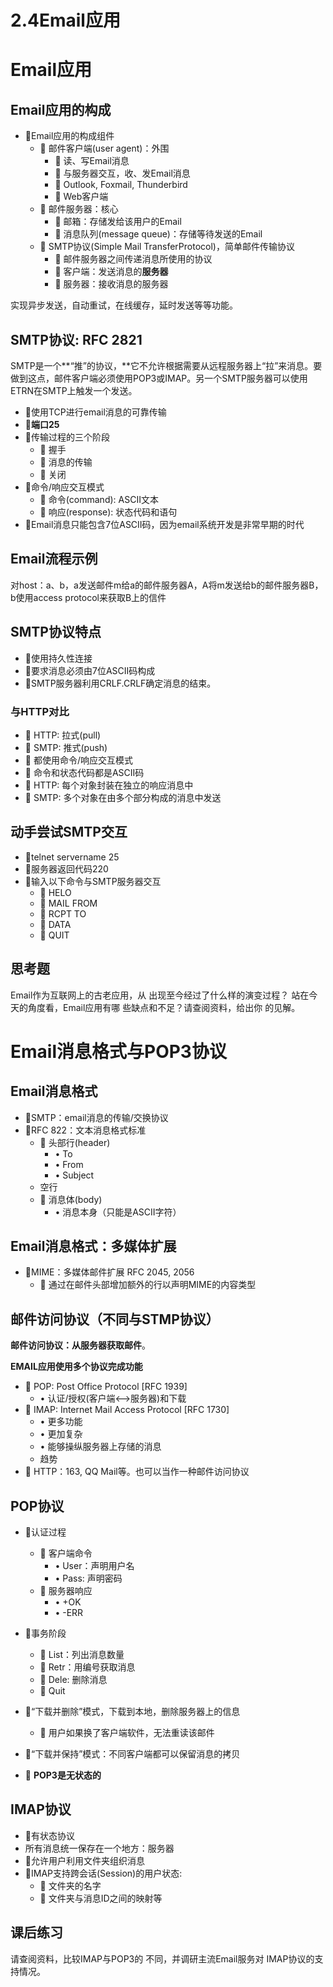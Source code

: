 # 2.4Email应用

# Email应用

## Email应用的构成

- Email应用的构成组件
  -  邮件客户端(user agent)：外围
    -  读、写Email消息
    -  与服务器交互，收、发Email消息
    -  Outlook, Foxmail, Thunderbird
    -  Web客户端
  -  邮件服务器：核心
    -  邮箱：存储发给该用户的Email
    -  消息队列(message queue)：存储等待发送的Email
  -  SMTP协议(Simple Mail TransferProtocol)，简单邮件传输协议
    -  邮件服务器之间传递消息所使用的协议
    -  客户端：发送消息的**服务器**
    -  服务器：接收消息的服务器

实现异步发送，自动重试，在线缓存，延时发送等等功能。

## SMTP协议: RFC 2821

SMTP是一个**“推”的协议，**它不允许根据需要从远程服务器上“拉”来消息。要做到这点，邮件客户端必须使用POP3或IMAP。另一个SMTP服务器可以使用ETRN在SMTP上触发一个发送。

- 使用TCP进行email消息的可靠传输
- **端口25**
- 传输过程的三个阶段
  -  握手
  -  消息的传输
  -  关闭
- 命令/响应交互模式
  -  命令(command): ASCII文本
  -  响应(response): 状态代码和语句
- Email消息只能包含7位ASCII码，因为email系统开发是非常早期的时代



## Email流程示例

对host：a、b，a发送邮件m给a的邮件服务器A，A将m发送给b的邮件服务器B，b使用access protocol来获取B上的信件

## SMTP协议特点

- 使用持久性连接
- 要求消息必须由7位ASCII码构成
- SMTP服务器利用CRLF.CRLF确定消息的结束。

### 与HTTP对比

-  HTTP: 拉式(pull)
-  SMTP: 推式(push)
-  都使用命令/响应交互模式
-  命令和状态代码都是ASCII码
-  HTTP: 每个对象封装在独立的响应消息中
-  SMTP: 多个对象在由多个部分构成的消息中发送

## 动手尝试SMTP交互

- telnet servername 25
- 服务器返回代码220
- 输入以下命令与SMTP服务器交互
  -  HELO
  -  MAIL FROM
  -  RCPT TO
  -  DATA
  -  QUIT

## 思考题

Email作为互联网上的古老应用，从
出现至今经过了什么样的演变过程？
站在今天的角度看，Email应用有哪
些缺点和不足？请查阅资料，给出你
的见解。



# Email消息格式与POP3协议

## Email消息格式

- SMTP：email消息的传输/交换协议
- RFC 822：文本消息格式标准
  -  头部行(header)
    - • To
    - • From
    - • Subject
  - 空行
  -  消息体(body)
    - • 消息本身（只能是ASCII字符）

## Email消息格式：多媒体扩展

- MIME：多媒体邮件扩展 RFC 2045, 2056
  -  通过在邮件头部增加额外的行以声明MIME的内容类型

## 邮件访问协议（不同与STMP协议）

**邮件访问协议：从服务器获取邮件**。

**EMAIL应用使用多个协议完成功能**

-  POP: Post Office Protocol [RFC 1939]
  - • 认证/授权(客户端<-->服务器)和下载
-  IMAP: Internet Mail Access Protocol [RFC 1730]
  - • 更多功能
  - • 更加复杂
  - • 能够操纵服务器上存储的消息
  - 趋势
-  HTTP：163, QQ Mail等。也可以当作一种邮件访问协议

## POP协议

- 认证过程
  -  客户端命令
    - • User：声明用户名
    - • Pass: 声明密码
  -  服务器响应
    - • +OK
    - • -ERR
- 事务阶段
  -  List：列出消息数量
  -  Retr：用编号获取消息
  -  Dele: 删除消息
  -  Quit



- “下载并删除”模式，下载到本地，删除服务器上的信息
  -  用户如果换了客户端软件，无法重读该邮件
- “下载并保持”模式：不同客户端都可以保留消息的拷贝
-  **POP3是无状态的**

## IMAP协议

- 有状态协议
- 所有消息统一保存在一个地方：服务器
- 允许用户利用文件夹组织消息
- IMAP支持跨会话(Session)的用户状态:
  -  文件夹的名字
  -  文件夹与消息ID之间的映射等



## 课后练习

请查阅资料，比较IMAP与POP3的
不同，并调研主流Email服务对
IMAP协议的支持情况。